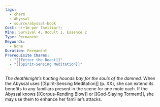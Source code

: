 ```yaml
---
tags:
  - charm
  - Abyssal
  - source/abyssal-book
Cost: —(+1m per familiar); 
Mins: Survival 4, Occult 1, Essence 2
Type: Permanent
Keywords:
  - None
Duration: Permanent
Prerequisite Charms:
  - "[[Fetter the Beast]]"
  - "[[Spirit-Sensing Meditation]]"
---
```

*The deathknight’s hunting hounds bay for the souls of the damned.*
When the Abyssal uses [[Spirit-Sensing Meditation]] (p. XX), she can extend its benefits to any familiars present in the scene for one mote each.
If the Abyssal knows [[Corpus-Rending Blow]] or [[God-Slaying Torment]], she may use them to enhance her familiar’s attacks.